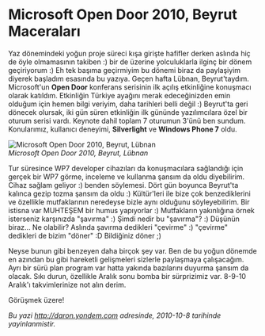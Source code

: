 # Microsoft Open Door 2010, Beyrut Maceraları 

Yaz dönemindeki yoğun proje süreci kışa girişte hafifler derken aslında
hiç de öyle olmamasının takiben :) bir de üzerine yolculuklarla ilginç
bir dönem geçiriyorum :) Eh tek başıma geçirmiyim bu dönemi biraz da
paylaşiyim diyerek başladım esasında bu yazıya. Geçen hafta Lübnan,
Beyrut'taydım. Microsoft'un **Open Door** konferans serisinin ilk açılış
etkinliğine konuşmacı olarak katıldım. Etkinliğin Türkiye ayağını merak
edeceğinizden emin olduğum için hemen bilgi veriyim, daha tarihleri
belli değil :) Beyrut'ta geri dönecek olursak, iki gün süren etkinliğin
ilk gününde yazılımcılara özel bir oturum serisi vardı. Keynote dahil
toplam 7 oturumun 3'ünü ben sundum. Konularımız, kullanıcı deneyimi,
**Silverlight** ve **Windows Phone 7** oldu.

![Microsoft Open Door 2010, Beyrut,
Lübnan](media/Microsoft_Open_Door_2010_Beyrut_Maceralari/07102010_1.jpg)\
*Microsoft Open Door 2010, Beyrut, Lübnan*

Tur süresince WP7 developer cihazıları da konuşmacılara sağlandığı için
gerçek bir WP7 görme, inceleme ve kullanma şansım da oldu diyebilirim.
Cihaz sağlam geliyor :) benden söylemesi. Dört gün boyunca Beyrut'ta
kalınca gezip tozma şansım da oldu :) Kültür'leri ile bize çok
benzediklerini ve özellikle mutfaklarının neredeyse bizle aynı olduğunu
söyleyebilirim. Bir istisna var MUHTEŞEM bir humus yapıyorlar :)
Mutfakların yakınlığına örnek isterseniz karşınızda "şavırma" :) Şimdi
nedir bu "şavırma"? :) Düşünün biraz... Ne olabilir? Aslında şavırma
dedikleri "çevirme" :) "çevirme" dedikleri de bizim "döner" :D
Bildiğiniz döner ;)

Neyse bunun gibi benzeyen daha birçok şey var. Ben de bu yoğun dönemde
en azından bu gibi hareketli gelişmeleri sizlerle paylaşmaya
çalışacağım. Ayrı bir sürü plan program var hatta yakında bazılarını
duyurma şansım da olacak. Sıkı durun, özellikle Aralık sonu bomba bir
sürprizimiz var. 8-9-10 Aralık'ı takvimlerinize not alın derim.

Görüşmek üzere!


*Bu yazi http://daron.yondem.com adresinde, 2010-10-8 tarihinde yayinlanmistir.*